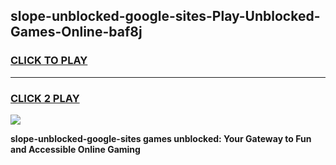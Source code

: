 
## slope-unblocked-google-sites-Play-Unblocked-Games-Online-baf8j
<h3>
<a href="https://premium76.site?title=slope-unblocked-google-sites&ref=25A">CLICK TO PLAY</a></h3>
<hr>

<h3>
<a href="https://premium76.site?title=slope-unblocked-google-sites&ref=25A">CLICK 2 PLAY</a>
  
</h3>

<a href="https://premium76.site?title=slope-unblocked-google-sites&ref=25A"><img src="https://clearcache.store/games.png"></a>


**slope-unblocked-google-sites games unblocked: Your Gateway to Fun and Accessible Online Gaming**
